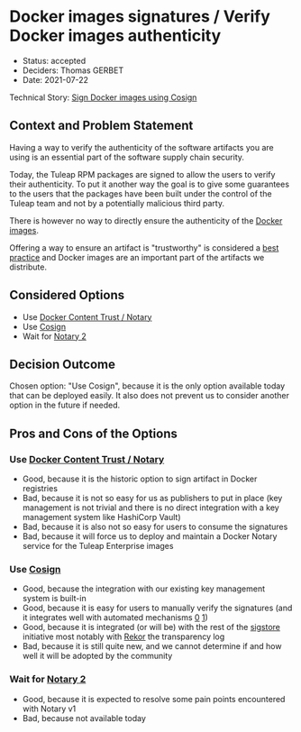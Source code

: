 # Docker images signatures / Verify Docker images authenticity

* Status: accepted
* Deciders: Thomas GERBET
* Date: 2021-07-22

Technical Story: [Sign Docker images using Cosign](https://tuleap.net/plugins/tracker/?aid=22240)

## Context and Problem Statement

Having a way to verify the authenticity of the software artifacts you are using is an essential part of the software
supply chain security.

Today, the Tuleap RPM packages are signed to allow the users to verify their authenticity. To put it another way the goal
is to give some guarantees to the users that the packages have been built under the control of the Tuleap team and not by
a potentially malicious third party.

There is however no way to directly ensure the authenticity of the [Docker images](./0004-tuleap-community-edition-docker-image.md).

Offering a way to ensure an artifact is "trustworthy" is considered a
[best practice](https://github.com/cncf/tag-security/blob/a9554db25c32adc640e4e99f151a9385026a0c1f/supply-chain-security/supply-chain-security-paper/CNCF_SSCP_v1.pdf)
and Docker images are an important part of the artifacts we distribute.

## Considered Options

* Use [Docker Content Trust / Notary](https://docs.docker.com/engine/security/trust/)
* Use [Cosign](https://github.com/sigstore/cosign)
* Wait for [Notary 2](https://github.com/notaryproject/nv2)

## Decision Outcome

Chosen option: "Use Cosign", because it is the only option available today that can be deployed easily. It also does not
prevent us to consider another option in the future if needed.

## Pros and Cons of the Options

### Use [Docker Content Trust / Notary](https://docs.docker.com/engine/security/trust/)

* Good, because it is the historic option to sign artifact in Docker registries
* Bad, because it is not so easy for us as publishers to put in place (key management is not trivial and there is no
  direct integration with a key management system like HashiCorp Vault)
* Bad, because it is also not so easy for users to consume the signatures
* Bad, because it will force us to deploy and maintain a Docker Notary service for the Tuleap Enterprise images

### Use [Cosign](https://github.com/sigstore/cosign)

* Good, because the integration with our existing key management system is built-in
* Good, because it is easy for users to manually verify the signatures (and it integrates well with automated mechanisms
  [0](https://docs.google.com/document/d/1d2Qm47wjjoyGDT8v3_ijB1Q4mGYV5cncAQoQniiR414)
  [1](https://github.com/developer-guy/container-image-sign-and-verify-with-cosign-and-opa))
* Good, because it is integrated (or will be) with the rest of the [sigstore](https://sigstore.dev/) initiative most
  notably with [Rekor](https://github.com/sigstore/rekor) the transparency log
* Bad, because it is still quite new, and we cannot determine if and how well it will be adopted by the community

### Wait for [Notary 2](https://github.com/notaryproject/nv2)

* Good, because it is expected to resolve some pain points encountered with Notary v1
* Bad, because not available today
